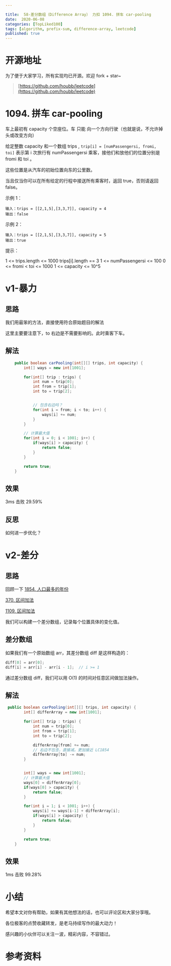 ```yaml
---

title:  58-差分数组（Difference Array） 力扣 1094. 拼车 car-pooling
date:  2020-06-08
categories: [TopLiked100]
tags: [algorithm, prefix-sum, difference-array, leetcode]
published: true
---
```


# 开源地址

为了便于大家学习，所有实现均已开源。欢迎 fork + star~

> [https://github.com/houbb/leetcode](https://github.com/houbb/leetcode)

# 1094. 拼车 car-pooling

车上最初有 capacity 个空座位。车 只能 向一个方向行驶（也就是说，不允许掉头或改变方向）

给定整数 capacity 和一个数组 trips ,  `trip[i] = [numPassengersi, fromi, toi]` 表示第 i 次旅行有 numPassengersi 乘客，接他们和放他们的位置分别是 fromi 和 toi 。

这些位置是从汽车的初始位置向东的公里数。

当且仅当你可以在所有给定的行程中接送所有乘客时，返回 true，否则请返回 false。

示例 1：

```
输入：trips = [[2,1,5],[3,3,7]], capacity = 4
输出：false
```

示例 2：

```
输入：trips = [[2,1,5],[3,3,7]], capacity = 5
输出：true
```


提示：

1 <= trips.length <= 1000
trips[i].length == 3
1 <= numPassengersi <= 100
0 <= fromi < toi <= 1000
1 <= capacity <= 10^5


# v1-暴力

## 思路

我们用最笨的方法，直接使用符合原始题目的解法

这里主要要注意下，to 右边是不需要影响的。此时乘客下车。

## 解法

```java
    public boolean carPooling(int[][] trips, int capacity) {
        int[] ways = new int[1001];

        for(int[] trip : trips) {
            int num = trip[0];
            int from = trip[1];
            int to = trip[2];


            // 包含右边吗？
            for(int i = from; i < to; i++) {
                ways[i] += num;
            }
        }

        // 计算最大值
        for(int i = 0; i < 1001; i++) {
            if(ways[i] > capacity) {
                return false;
            }
        }

        return true;
    }
```


## 效果

3ms 击败 29.59%

## 反思

如何进一步优化？

# v2-差分

## 思路

回顾一下 [1854. 人口最多的年份](https://houbb.github.io/2020/06/08/algorithm-000-leetcode-data-struct-001-array-topics-difference-array-02-leetcode-02-LC1854)

[370. 区间加法](https://houbb.github.io/2020/06/08/algorithm-000-leetcode-data-struct-001-array-topics-difference-array-02-leetcode-03-LC370)

[1109. 区间加法](https://houbb.github.io/2020/06/08/algorithm-000-leetcode-data-struct-001-array-topics-difference-array-02-leetcode-04-LC1109)

我们可以构建一个差分数组，记录每个位置具体的变化值。

## 差分数组

如果我们有一个原始数组 arr，其差分数组 diff 是这样构造的：

```java
diff[0] = arr[0];
diff[i] = arr[i] - arr[i - 1];  // i >= 1
```

通过差分数组 diff，我们可以用 O(1) 的时间对任意区间做加法操作。

## 解法

```java
 public boolean carPooling(int[][] trips, int capacity) {
        int[] differArray = new int[1001];

        for(int[] trip : trips) {
            int num = trip[0];
            int from = trip[1];
            int to = trip[2];

            differArray[from] += num;
            // 右边不包含，直接减。更加接近 LC1854
            differArray[to] -= num;
        }


        int[] ways = new int[1001];
        // 计算最大值
        ways[0] = differArray[0];
        if(ways[0] > capacity) {
            return false;
        }

        for(int i = 1; i < 1001; i++) {
            ways[i] += ways[i-1] + differArray[i];
            if(ways[i] > capacity) {
                return false;
            }
        }

        return true;
    }
```

## 效果

1ms 击败 99.28%

# 小结

希望本文对你有帮助，如果有其他想法的话，也可以评论区和大家分享哦。

各位极客的点赞收藏转发，是老马持续写作的最大动力！

感兴趣的小伙伴可以关注一波，精彩内容，不容错过。

# 参考资料

